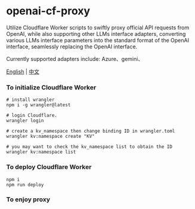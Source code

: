 # openai-cf-proxy

Utilize Cloudflare Worker scripts to swiftly proxy official API requests from OpenAI, while also supporting other LLMs interface adapters, converting various LLMs interface parameters into the standard format of the OpenAI interface, seamlessly replacing the OpenAI interface.

Currently supported adapters include:
Azure、gemini、

<a href="./README_en.md">English</a> |
<a href="./README_zh.md">中文</a>

### To initialize Cloudflare Worker

```shell
# install wrangler
npm i -g wrangler@latest

# login Cloudflare.
wrangler login

# create a kv_namespace then change binding ID in wrangler.toml
wrangler kv:namespace create "KV"

# you may want to check the kv_namespace list to obtain the ID
wrangler kv:namespace list
```

### To deploy Cloudflare Worker

```shell
npm i
npm run deploy
```

### To enjoy proxy
